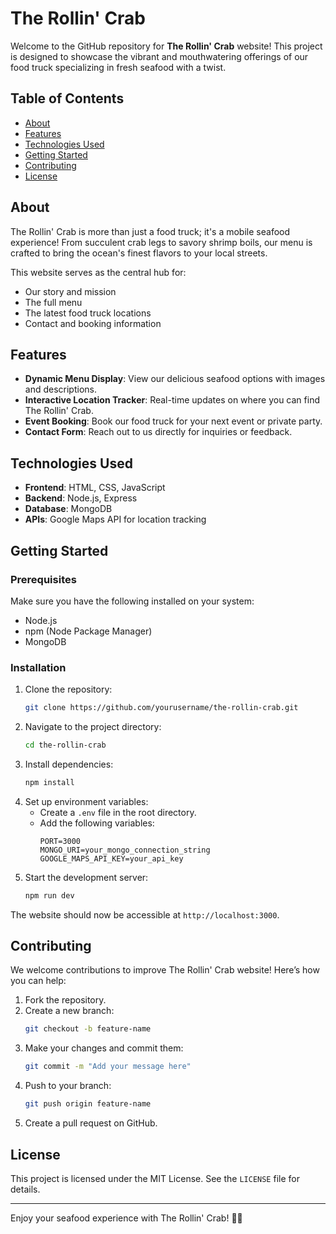 # The Rollin' Crab

Welcome to the GitHub repository for **The Rollin' Crab** website! This project is designed to showcase the vibrant and mouthwatering offerings of our food truck specializing in fresh seafood with a twist.

## Table of Contents

- [About](#about)
- [Features](#features)
- [Technologies Used](#technologies-used)
- [Getting Started](#getting-started)
- [Contributing](#contributing)
- [License](#license)

## About

The Rollin' Crab is more than just a food truck; it's a mobile seafood experience! From succulent crab legs to savory shrimp boils, our menu is crafted to bring the ocean's finest flavors to your local streets. 

This website serves as the central hub for:
- Our story and mission
- The full menu
- The latest food truck locations
- Contact and booking information

## Features

- **Dynamic Menu Display**: View our delicious seafood options with images and descriptions.
- **Interactive Location Tracker**: Real-time updates on where you can find The Rollin' Crab.
- **Event Booking**: Book our food truck for your next event or private party.
- **Contact Form**: Reach out to us directly for inquiries or feedback.

## Technologies Used

- **Frontend**: HTML, CSS, JavaScript
- **Backend**: Node.js, Express
- **Database**: MongoDB
- **APIs**: Google Maps API for location tracking

## Getting Started

### Prerequisites

Make sure you have the following installed on your system:
- Node.js
- npm (Node Package Manager)
- MongoDB

### Installation

1. Clone the repository:
    ```bash
    git clone https://github.com/yourusername/the-rollin-crab.git
    ```
2. Navigate to the project directory:
    ```bash
    cd the-rollin-crab
    ```
3. Install dependencies:
    ```bash
    npm install
    ```
4. Set up environment variables:
    - Create a `.env` file in the root directory.
    - Add the following variables:
        ```env
        PORT=3000
        MONGO_URI=your_mongo_connection_string
        GOOGLE_MAPS_API_KEY=your_api_key
        ```
5. Start the development server:
    ```bash
    npm run dev
    ```

The website should now be accessible at `http://localhost:3000`.

## Contributing

We welcome contributions to improve The Rollin' Crab website! Here’s how you can help:

1. Fork the repository.
2. Create a new branch:
    ```bash
    git checkout -b feature-name
    ```
3. Make your changes and commit them:
    ```bash
    git commit -m "Add your message here"
    ```
4. Push to your branch:
    ```bash
    git push origin feature-name
    ```
5. Create a pull request on GitHub.

## License

This project is licensed under the MIT License. See the `LICENSE` file for details.

---

Enjoy your seafood experience with The Rollin' Crab! 🌊🦀

